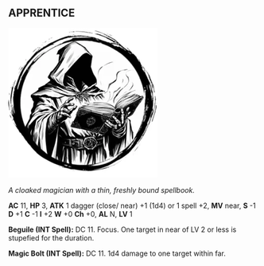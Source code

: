 ## APPRENTICE

![](images/apprentice.webp)

_A cloaked magician with a thin, freshly bound spellbook._

**AC** 11, **HP** 3, **ATK** 1 dagger (close/ near) +1 (1d4) or 1 spell +2, **MV** near, **S** -1 **D** +1 **C** -1 **I** +2 **W** +0 **Ch** +0, **AL** N, **LV** 1

**Beguile (INT Spell):** DC 11. Focus. One target in near of LV 2 or less is stupefied for the duration.

**Magic Bolt (INT Spell):** DC 11. 1d4 damage to one target within far.

